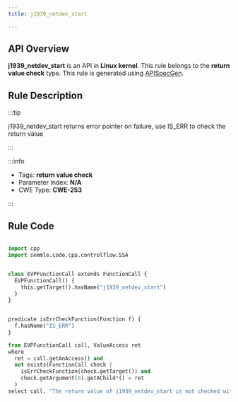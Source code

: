 ```yaml
---
title: j1939_netdev_start

---
```



## API Overview
**j1939_netdev_start** is an API in **Linux kernel**. This rule belongs to the **return value check** type. This rule is generated using [APISpecGen](../../tools/APISpecGen).
## Rule Description

:::tip

j1939_netdev_start returns error pointer on failure, use IS_ERR to check the return value

:::

:::info

- Tags: **return value check**
- Parameter Index: **N/A**
- CWE Type: **CWE-253**

:::

## Rule Code
```python

import cpp
import semmle.code.cpp.controlflow.SSA


class EVPFunctionCall extends FunctionCall {
  EVPFunctionCall() {
    this.getTarget().hasName("j1939_netdev_start")
  }
}


predicate isErrCheckFunction(Function f) {
  f.hasName("IS_ERR") 
}

from EVPFunctionCall call, ValueAccess ret
where
  ret = call.getAnAccess() and
  not exists(FunctionCall check |
    isErrCheckFunction(check.getTarget()) and
    check.getArgument(0).getAChild*() = ret
  )
select call, "The return value of j1939_netdev_start is not checked with IS_ERR."
    
```